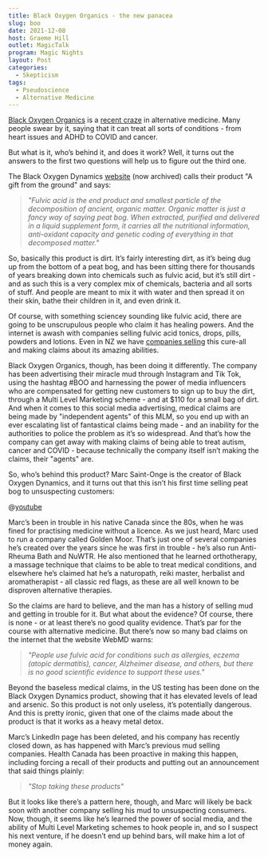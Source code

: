 ```yaml
---
title: Black Oxygen Organics - the new panacea
slug: boo
date: 2021-12-08
host: Graeme Hill
outlet: MagicTalk
program: Magic Nights
layout: Post
categories:
  - Skepticism
tags:
  - Pseudoscience
  - Alternative Medicine
---
```


[Black Oxygen Organics](https://en.wikipedia.org/wiki/Black_Oxygen_Organics) is a [recent craze](https://www.nbcnews.com/news/magic-dirt-internet-fueled-defeated-pandemics-weirdest-mlm-rcna6950) in alternative medicine. Many people swear by it, saying that it can treat all sorts of conditions - from heart issues and ADHD to COVID and cancer.

<!-- more -->

But what is it, who’s behind it, and does it work? Well, it turns out the answers to the first two questions will help us to figure out the third one.

The Black Oxygen Dynamics [website](https://archive.md/NeV6x) (now archived) calls their product "A gift from the ground" and says:

> _"Fulvic acid is the end product and smallest particle of the decomposition of ancient, organic matter. Organic matter is just a fancy way of saying peat bog. When extracted, purified and delivered in a liquid supplement form, it carries all the nutritional information, anti-oxidant capacity and genetic coding of everything in that decomposed matter."_

So, basically this product is dirt. It’s fairly interesting dirt, as it’s being dug up from the bottom of a peat bog, and has been sitting there for thousands of years breaking down into chemicals such as fulvic acid, but it’s still dirt - and as such this is a very complex mix of chemicals, bacteria and all sorts of stuff. And people are meant to mix it with water and then spread it on their skin, bathe their children in it, and even drink it.

Of course, with something sciencey sounding like fulvic acid, there are going to be unscrupulous people who claim it has healing powers. And the internet is awash with companies selling fulvic acid tonics, drops, pills, powders and lotions. Even in NZ we have [companies selling](https://www.google.com/search?q=fulvic+acid+nz) this cure-all and making claims about its amazing abilities.

Black Oxygen Organics, though, has been doing it differently. The company has been advertising their miracle mud through Instagram and Tik Tok, using the hashtag #BOO and harnessing the power of media influencers who are compensated for getting new customers to sign up to buy the dirt, through a Multi Level Marketing scheme - and at $110 for a small bag of dirt. And when it comes to this social media advertising, medical claims are being made by "independent agents" of this MLM, so you end up with an ever escalating list of fantastical claims being made - and an inability for the authorities to police the problem as it’s so widespread. And that’s how the company can get away with making claims of being able to treat autism, cancer and COVID - because technically the company itself isn’t making the claims, their "agents" are.

So, who’s behind this product? Marc Saint-Onge is the creator of Black Oxygen Dynamics, and it turns out that this isn’t his first time selling peat bog to unsuspecting customers:

@[youtube](https://www.youtube.com/watch?v=-3VTQgy4pGI)

Marc’s been in trouble in his native Canada since the 80s, when he was fined for practising medicine without a licence. As we just heard, Marc used to run a company called Golden Moor. That’s just one of several companies he’s created over the years since he was first in trouble - he’s also run Anti-Rheuma Bath and NuWTR. He also mentioned that he learned orthotherapy, a massage technique that claims to be able to treat medical conditions, and elsewhere he’s claimed hat he’s a naturopath, reiki master, herbalist and aromatherapist - all classic red flags, as these are all well known to be disproven alternative therapies.

So the claims are hard to believe, and the man has a history of selling mud and getting in trouble for it. But what about the evidence? Of course, there is none - or at least there’s no good quality evidence. That’s par for the course with alternative medicine. But there’s now so many bad claims on the internet that the website WebMD warns:

> _"People use fulvic acid for conditions such as allergies, eczema (atopic dermatitis), cancer, Alzheimer disease, and others, but there is no good scientific evidence to support these uses."_

Beyond the baseless medical claims, in the US testing has been done on the Black Oxygen Dynamics product, showing that it has elevated levels of lead and arsenic. So this product is not only useless, it’s potentially dangerous. And this is pretty ironic, given that one of the claims made about the product is that it works as a heavy metal detox.

Marc’s LinkedIn page has been deleted, and his company has recently closed down, as has happened with Marc’s previous mud selling companies. Health Canada has been proactive in making this happen, including forcing a recall of their products and putting out an announcement that said things plainly:

> _"Stop taking these products"_

But it looks like there’s a pattern here, though, and Marc will likely be back soon with another company selling his mud to unsuspecting consumers. Now, though, it seems like he’s learned the power of social media, and the ability of Multi Level Marketing schemes to hook people in, and so I suspect his next venture, if he doesn’t end up behind bars, will make him a lot of money again.
